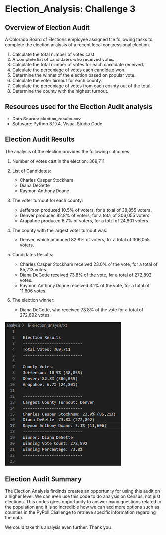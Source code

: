 # Election_Analysis: Challenge 3

## Overview of Election Audit
A Colorado Board of Elections employee assigned the following tasks to complete the election analysis of a recent local congressional election.

1. Calculate the total number of votes cast.
2. A complete list of candidates who received votes.
3. Calculate the total number of votes for each candidate received. 
4. Calculate the percentage of votes each candidate won.
5. Determine the winner of the election based on popular vote.
6. Calculate the voter turnout for each county.
7. Calculate the percentage of votes from each county out of the total.
8. Determine the county with the highest turnout.

## Resources used for the Election Audit analysis
- Data Source: election_results.csv
- Software: Python 3.10.4, Visual Studio Code

## Election Audit Results
The analysis of the election provides the following outcomes:
1. Number of votes cast in the election: 369,711

2. List of Candidates:
    - Charles Casper Stockham
    - Diana DeGette
    - Raymon Anthony Doane
    
3. The voter turnout for each county:
    - Jefferson produced 10.5% of voters, for a total of 38,855 voters.
    - Denver produced 82.8% of voters, for a total of 306,055 voters.
    - Arapahoe produced 6.7% of voters, for a total of 24,801 voters.

4.  The county with the largest voter turnout was:
    - Denver, which produced 82.8% of voters, for a total of 306,055 voters.

5. Candidates Results:
    - Charles Casper Stockham received 23.0% of the vote, for a total of  85,213 votes.
    - Diana DeGette received 73.8% of the vote, for a total of 272,892 votes.
    - Raymon Anthony Doane received 3.1% of the vote, for a total of 11,606 votes.

6. The election winner:
    - Diana DeGette, who received 73.8% of the vote for a total of 272,892 votes.


 ![Election_results_screenshot](https://github.com/nadiezhdamhb/Election_Analysis/blob/main/Resources/election%20results%20screenshot.png)   

## Election Audit Summary

 
The Election Analysis findinds creates an opportunity for using this audit on a higher level. We can even use this code to do analysis on Census, not just elections. This codes gives opportunity to answer many questions related to the population and it is so incredible how we can add more options such as counties in the PyPoll Challenge to retrieve specific information regarding the data. 

We could take this analysis even further. Thank you.

